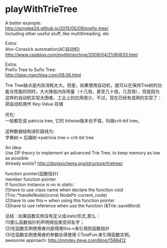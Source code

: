 # playWithTrieTree

A better example:  
http://songlee24.github.io/2015/05/09/prefix-tree/  
Including other useful stuff, like multithreading, etc

Extra:  
Aho-Corasick automation(AC自动机)  
http://www.cppblog.com/mythit/archive/2009/04/21/80633.html

Extra:  
Prefix Tree to Sufix Tree:  
http://taop.marchtea.com/08.06.html

Trie Tree缺点是内存消耗太大。但是，如果使用自动机，就可以在保持Trie树的功能与性能的同时，大大降低内存用量（十几倍，甚至几十倍，几百倍），但是因为这样的自动机实现太困难，工业上的应用很少。不过，现在已经有成熟的实现了：把自动机用作 Key-Value 存储

优化:  
一般都在说 patricia tree, 它的 bitwise版本也不错，叫做crit-bit tree。

这种数据结构进阶路线为:  
字典树-> 后缀树->patricia tree-> crit-bit tree

An idea:  
Use DP theory to implement an advanced Trie Tree, to keep memory as low as possible  
Already exists? http://dongxicheng.org/structure/trietree/


function pointer(函数指针)  
member function pointer  
If function instance is no in static:  
(1)have to use class name when declare the function void (Trie::*handleNode)(const NodePtr current_node)  
(2)have to use this-> when using this function pointer   
(3)have to use reference when use the function (&Trie::saveWord)  

总结：如果函数实例没有定义成static形式,那么：   
(1)那么函数指针的声明得加类空间名字；  
(2)在函数实例使用者内部得用this->来引用到函数指针   
(3)在函数实例使用者的参数处得使用 CTestFun:来引用函数实例。  
awesome approach:  http://mmdev.iteye.com/blog/1568412  
